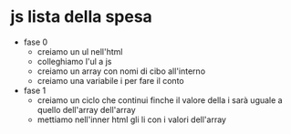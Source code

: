 # js lista della spesa

- fase 0
  - creiamo un ul nell'html
  - colleghiamo l'ul a js
  - creiamo un array con nomi di cibo all'interno
  - creiamo una variabile i per fare il conto
- fase 1
  - creiamo un ciclo che continui finche il valore della i sarà uguale a quello dell'array dell'array
  - mettiamo nell'inner html gli li con i valori dell'array
